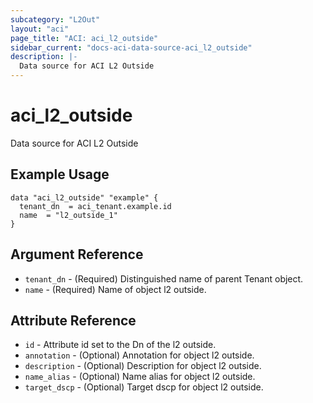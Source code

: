 ```yaml
---
subcategory: "L2Out"
layout: "aci"
page_title: "ACI: aci_l2_outside"
sidebar_current: "docs-aci-data-source-aci_l2_outside"
description: |-
  Data source for ACI L2 Outside
---
```


# aci_l2_outside

Data source for ACI L2 Outside

## Example Usage

```hcl
data "aci_l2_outside" "example" {
  tenant_dn  = aci_tenant.example.id
  name  = "l2_outside_1"
}
```

## Argument Reference

- `tenant_dn` - (Required) Distinguished name of parent Tenant object.
- `name` - (Required) Name of object l2 outside.

## Attribute Reference

- `id` - Attribute id set to the Dn of the l2 outside.
- `annotation` - (Optional) Annotation for object l2 outside.
- `description` - (Optional) Description for object l2 outside.
- `name_alias` - (Optional) Name alias for object l2 outside.
- `target_dscp` - (Optional) Target dscp for object l2 outside.
